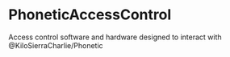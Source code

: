 # PhoneticAccessControl
Access control software and hardware designed to interact with @KiloSierraCharlie/Phonetic
